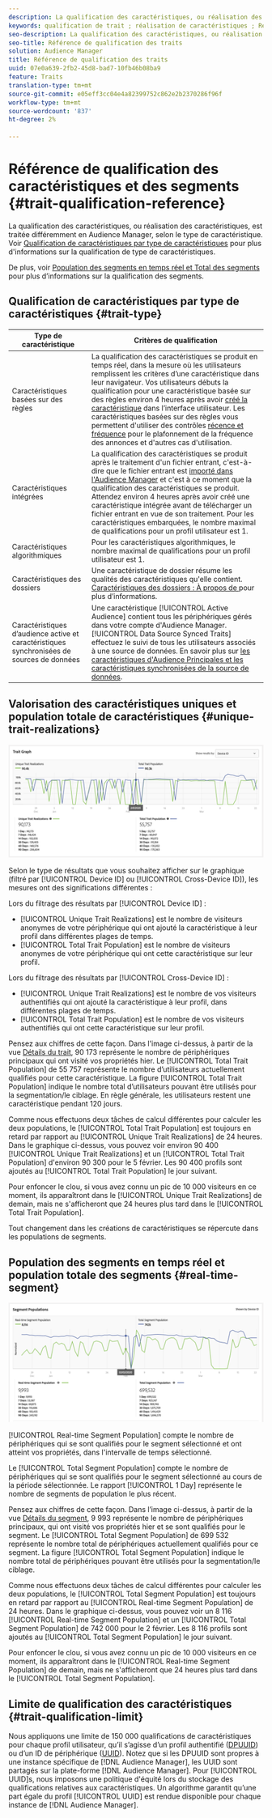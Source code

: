 ```yaml
---
description: La qualification des caractéristiques, ou réalisation des caractéristiques, est traitée différemment en Audience Manager, selon le type de caractéristique. Consultez le tableau ci-dessous pour obtenir des informations détaillées sur la qualification des caractéristiques.
keywords: qualification de trait ; réalisation de caractéristiques ; Réalisations de caractéristiques uniques ; UTR ; Population totale de caractéristiques ; TTP
seo-description: La qualification des caractéristiques, ou réalisation des caractéristiques, est traitée différemment en Audience Manager, selon le type de caractéristique. Consultez le tableau ci-dessous pour obtenir des informations détaillées sur la qualification des caractéristiques.
seo-title: Référence de qualification des traits
solution: Audience Manager
title: Référence de qualification des traits
uuid: 07e0a639-2fb2-45d8-bad7-10fb46b08ba9
feature: Traits
translation-type: tm+mt
source-git-commit: e05eff3cc04e4a82399752c862e2b2370286f96f
workflow-type: tm+mt
source-wordcount: '837'
ht-degree: 2%

---
```



# Référence de qualification des caractéristiques et des segments {#trait-qualification-reference}

La qualification des caractéristiques, ou réalisation des caractéristiques, est traitée différemment en Audience Manager, selon le type de caractéristique. Voir [Qualification de caractéristiques par type de caractéristiques](#trait-type) pour plus d&#39;informations sur la qualification de type de caractéristiques.

De plus, voir [Population des segments en temps réel et Total des segments](#real-time-segment) pour plus d’informations sur la qualification des segments.



## Qualification de caractéristiques par type de caractéristiques {#trait-type}

| Type de caractéristique | Critères de qualification |
|---|---|
| Caractéristiques basées sur des règles | La qualification des caractéristiques se produit en temps réel, dans la mesure où les utilisateurs remplissent les critères d’une caractéristique dans leur navigateur. Vos utilisateurs débuts la qualification pour une caractéristique basée sur des règles environ 4 heures après avoir [créé la caractéristique](create-onboarded-rule-based-traits.md#create-rules-based-or-onboarded-traits) dans l’interface utilisateur. Les caractéristiques basées sur des règles vous permettent d&#39;utiliser des contrôles [récence et fréquence](../segments/recency-and-frequency.md) pour le plafonnement de la fréquence des annonces et d&#39;autres cas d&#39;utilisation. |
| Caractéristiques intégrées | La qualification des caractéristiques se produit après le traitement d&#39;un fichier entrant, c&#39;est-à-dire que le fichier entrant est [importé dans l&#39;Audience Manager](../../faq/faq-inbound-data-ingestion.md) et c&#39;est à ce moment que la qualification des caractéristiques se produit. Attendez environ 4 heures après avoir créé une caractéristique intégrée avant de télécharger un fichier entrant en vue de son traitement. Pour les caractéristiques embarquées, le nombre maximal de qualifications pour un profil utilisateur est 1. |
| Caractéristiques algorithmiques | Pour les caractéristiques algorithmiques, le nombre maximal de qualifications pour un profil utilisateur est 1. |
| Caractéristiques des dossiers | Une caractéristique de dossier résume les qualités des caractéristiques qu&#39;elle contient. [Caractéristiques des dossiers : À propos de ](about-folder-traits.md) pour plus d’informations. |
| Caractéristiques d’audience active et caractéristiques synchronisées de sources de données | Une caractéristique [!UICONTROL Active Audience] contient tous les périphériques gérés dans votre compte d&#39;Audience Manager. [!UICONTROL Data Source Synced Traits] effectuez le suivi de tous les utilisateurs associés à une source de données. En savoir plus sur [les caractéristiques d&#39;Audience Principales et les caractéristiques synchronisées de la source de données](client-activity-synced-audience-traits.md). |

## Valorisation des caractéristiques uniques et population totale de caractéristiques {#unique-trait-realizations}

![réalisation de caractéristiques uniques](assets/trait-graph.png)

Selon le type de résultats que vous souhaitez afficher sur le graphique (filtré par [!UICONTROL Device ID] ou [!UICONTROL Cross-Device ID]), les mesures ont des significations différentes :

Lors du filtrage des résultats par [!UICONTROL Device ID] :

* [!UICONTROL Unique Trait Realizations] est le nombre de visiteurs anonymes de votre périphérique qui ont ajouté la caractéristique à leur profil dans différentes plages de temps.
* [!UICONTROL Total Trait Population] est le nombre de visiteurs anonymes de votre périphérique qui ont cette caractéristique sur leur profil.

Lors du filtrage des résultats par [!UICONTROL Cross-Device ID] :

* [!UICONTROL Unique Trait Realizations] est le nombre de vos visiteurs authentifiés qui ont ajouté la caractéristique à leur profil, dans différentes plages de temps.
* [!UICONTROL Total Trait Population] est le nombre de vos visiteurs authentifiés qui ont cette caractéristique sur leur profil.

Pensez aux chiffres de cette façon. Dans l&#39;image ci-dessus, à partir de la vue [Détails du trait](../../features/traits/trait-details-page.md), 90 173 représente le nombre de périphériques principaux qui ont visité vos propriétés hier. Le [!UICONTROL Total Trait Population] de 55 757 représente le nombre d’utilisateurs actuellement qualifiés pour cette caractéristique. La figure [!UICONTROL Total Trait Population] indique le nombre total d’utilisateurs pouvant être utilisés pour la segmentation/le ciblage. En règle générale, les utilisateurs restent une caractéristique pendant 120 jours.

Comme nous effectuons deux tâches de calcul différentes pour calculer les deux populations, le [!UICONTROL Total Trait Population] est toujours en retard par rapport au [!UICONTROL Unique Trait Realizations] de 24 heures. Dans le graphique ci-dessus, vous pouvez voir environ 90 400 [!UICONTROL Unique Trait Realizations] et un [!UICONTROL Total Trait Population] d&#39;environ 90 300 pour le 5 février. Les 90 400 profils sont ajoutés au [!UICONTROL Total Trait Population] le jour suivant.

Pour enfoncer le clou, si vous avez connu un pic de 10 000 visiteurs en ce moment, ils apparaîtront dans le [!UICONTROL Unique Trait Realizations] de demain, mais ne s&#39;afficheront que 24 heures plus tard dans le [!UICONTROL Total Trait Population].

Tout changement dans les créations de caractéristiques se répercute dans les populations de segments.

## Population des segments en temps réel et population totale des segments {#real-time-segment}

![réalisation de caractéristiques uniques](assets/segment-graph.png)

[!UICONTROL Real-time Segment Population] compte le nombre de périphériques qui se sont qualifiés pour le segment sélectionné et ont atteint vos propriétés, dans l&#39;intervalle de temps sélectionné.

Le [!UICONTROL Total Segment Population] compte le nombre de périphériques qui se sont qualifiés pour le segment sélectionné au cours de la période sélectionnée. Le rapport [!UICONTROL 1 Day] représente le nombre de segments de population le plus récent.

Pensez aux chiffres de cette façon. Dans l’image ci-dessus, à partir de la vue [Détails du segment](../../features/segments/segment-summary-view.md), 9 993 représente le nombre de périphériques principaux, qui ont visité vos propriétés hier et se sont qualifiés pour le segment. Le [!UICONTROL Total Segment Population] de 699 532 représente le nombre total de périphériques actuellement qualifiés pour ce segment. La figure [!UICONTROL Total Segment Population] indique le nombre total de périphériques pouvant être utilisés pour la segmentation/le ciblage.

Comme nous effectuons deux tâches de calcul différentes pour calculer les deux populations, le [!UICONTROL Total Segment Population] est toujours en retard par rapport au [!UICONTROL Real-time Segment Population] de 24 heures. Dans le graphique ci-dessus, vous pouvez voir un 8 116 [!UICONTROL Real-time Segment Population] et un [!UICONTROL Total Segment Population] de 742 000 pour le 2 février. Les 8 116 profils sont ajoutés au [!UICONTROL Total Segment Population] le jour suivant.

Pour enfoncer le clou, si vous avez connu un pic de 10 000 visiteurs en ce moment, ils apparaîtront dans le [!UICONTROL Real-time Segment Population] de demain, mais ne s&#39;afficheront que 24 heures plus tard dans le [!UICONTROL Total Segment Population].

## Limite de qualification des caractéristiques {#trait-qualification-limit}

Nous appliquons une limite de 150 000 qualifications de caractéristiques pour chaque profil utilisateur, qu’il s’agisse d’un profil authentifié ([DPUUID](../../reference/ids-in-aam.md)) ou d’un ID de périphérique ([UUID](../../reference/ids-in-aam.md)). Notez que si les DPUUID sont propres à une instance spécifique de [!DNL Audience Manager], les UUID sont partagés sur la plate-forme [!DNL Audience Manager]. Pour [!UICONTROL UUID]s, nous imposons une politique d&#39;équité lors du stockage des qualifications relatives aux caractéristiques. Un algorithme garantit qu’une part égale du profil [!UICONTROL UUID] est rendue disponible pour chaque instance de [!DNL Audience Manager].


